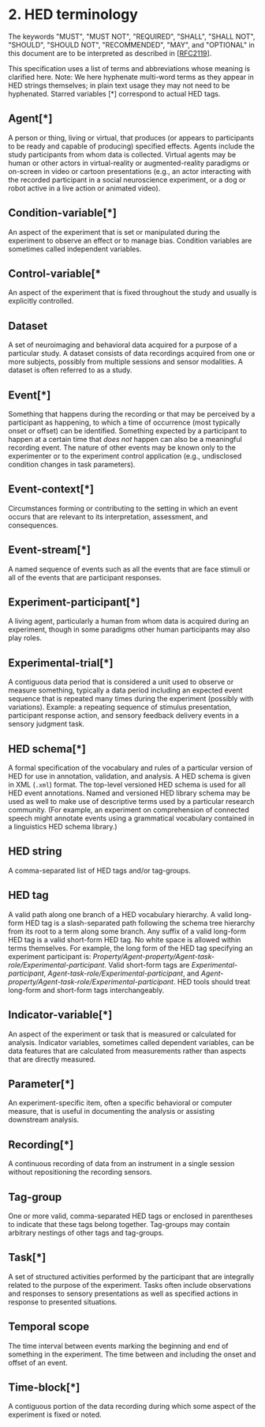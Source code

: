 # 2. HED terminology

The keywords "MUST", "MUST NOT", "REQUIRED", "SHALL", "SHALL NOT", "SHOULD", "SHOULD NOT", "RECOMMENDED", "MAY", and "OPTIONAL" in this document are to be interpreted as described in [[RFC2119](https://www.ietf.org/rfc/rfc2119.txt)].

This specification uses a list of terms and abbreviations whose meaning is clarified here. Note: We here hyphenate multi-word terms as they appear in HED strings themselves; in plain text usage they may not need to be hyphenated. Starred variables [*] correspond to actual HED tags.  


## Agent[*]

A person or thing, living or virtual, that produces (or appears to participants to be ready and capable of producing) specified effects. Agents include the study participants from whom data is collected. Virtual agents may be human or other actors in virtual-reality or augmented-reality paradigms or on-screen in video or cartoon presentations (e.g., an actor interacting with the recorded participant in a social neuroscience experiment, or a dog or robot active in a live action or animated video).

## Condition-variable[*]

An aspect of the experiment that is set or manipulated during the experiment to observe an effect or to manage bias. Condition variables are sometimes called independent variables.

## Control-variable[*

An aspect of the experiment that is fixed throughout the study and usually is explicitly controlled.

## Dataset

A set of neuroimaging and behavioral data acquired for a purpose of a particular study. A dataset consists of data recordings acquired from one or more subjects, possibly from multiple sessions and sensor modalities. A dataset is often referred to as a study.

## Event[*]

Something that happens during the recording or that may be perceived by a participant as happening, to which a time of occurrence (most typically onset or offset) can be identified. Something expected by a participant to happen at a certain time that _does not_ happen can also be a meaningful recording event. The nature of other events may be known only to the experimenter or to the experiment control application (e.g., undisclosed condition changes in task parameters).

## Event-context[*]

Circumstances forming or contributing to the setting in which an event occurs that are relevant to its interpretation, assessment, and consequences.

## Event-stream[*]

A named sequence of events such as all the events that are face stimuli or all of the events that are participant responses.

## Experiment-participant[*]

A living agent, particularly a human from whom data is acquired during an experiment, though in some paradigms other human participants may also play roles.

## Experimental-trial[*]
A contiguous data period that is considered a unit used to observe or measure something, typically a data period including an expected event sequence that is repeated many times during the experiment (possibly with variations). Example: a repeating sequence of stimulus presentation, participant response action, and sensory feedback delivery events in a sensory judgment task.

## HED schema[*]
A formal specification of the vocabulary and rules of a particular version of HED for use in annotation, validation, and analysis. A HED schema is given in XML (`.xml`) format. The top-level versioned HED schema is used for all HED event annotations. Named and versioned HED library schema may be used as well to make use of descriptive terms used by a particular research community. (For example, an experiment on comprehension of connected speech might annotate events using a grammatical vocabulary contained in a linguistics HED schema library.)

## HED string

A comma-separated list of HED tags and/or tag-groups. 

## HED tag

A valid path along one branch of a HED vocabulary hierarchy. A valid long-form HED tag is a slash-separated path following the schema tree hierarchy from its root to a term along some branch. Any suffix of a valid long-form HED tag is a valid short-form HED tag. No white space is allowed within terms themselves. For example, the long form of the HED tag specifying an experiment participant is: *Property/Agent-property/Agent-task-role/Experimental-participant*. Valid short-form tags are *Experimental-participant*, *Agent-task-role/Experimental-participant*, and *Agent-property/Agent-task-role/Experimental-participant*. HED tools should treat long-form and short-form tags interchangeably.

## Indicator-variable[*]

An aspect of the experiment or task that is measured or calculated for analysis. Indicator variables, sometimes called dependent variables, can be data features that are calculated from measurements rather than aspects that are directly measured. 

## Parameter[*]

An experiment-specific item, often a specific behavioral or computer measure, that is useful in documenting the analysis or assisting downstream analysis.

## Recording[*]

A continuous recording of data from an instrument in a single session without repositioning the recording sensors.

## Tag-group

One or more valid, comma-separated HED tags or enclosed in parentheses to indicate that these tags belong together. Tag-groups may contain arbitrary nestings of other tags and tag-groups.

## Task[*] 

A set of structured activities performed by the participant that are integrally related to the purpose of the experiment. Tasks often include observations and responses to sensory presentations as well as specified actions in response to presented situations.

## Temporal scope

The time interval between events marking the beginning and end of something in the experiment. The time between and including the onset and offset of an event.

## Time-block[*]

A contiguous portion of the data recording during which some aspect of the experiment is fixed or noted.
